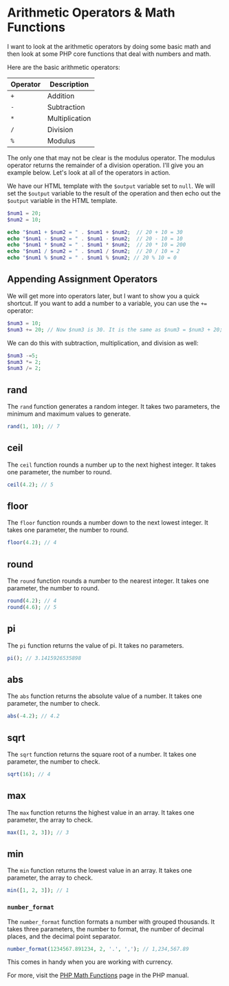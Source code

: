 # Arithmetic Operators & Math Functions

I want to look at the arithmetic operators by doing some basic math and then look at some PHP core functions that deal with numbers and math.

Here are the basic arithmetic operators:

| Operator | Description    |
| -------- | -------------- |
| `+`      | Addition       |
| `-`      | Subtraction    |
| `*`      | Multiplication |
| `/`      | Division       |
| `%`      | Modulus        |

The only one that may not be clear is the modulus operator. The modulus operator returns the remainder of a division operation. I'll give you an example below. Let's look at all of the operators in action.

We have our HTML template with the `$output` variable set to `null`. We will set the `$output` variable to the result of the operation and then echo out the `$output` variable in the HTML template.

```php
$num1 = 20;
$num2 = 10;

echo "$num1 + $num2 = " . $num1 + $num2;  // 20 + 10 = 30
echo "$num1 - $num2 = " . $num1 - $num2;  // 20 - 10 = 10
echo "$num1 * $num2 = " . $num1 * $num2;  // 20 * 10 = 200
echo "$num1 / $num2 = " . $num1 / $num2;  // 20 / 10 = 2
echo "$num1 % $num2 = " . $num1 % $num2; // 20 % 10 = 0
```

## Appending Assignment Operators

We will get more into operators later, but I want to show you a quick shortcut. If you want to add a number to a variable, you can use the `+=` operator:

```php
$num3 = 10;
$num3 += 20; // Now $num3 is 30. It is the same as $num3 = $num3 + 20;
```

We can do this with subtraction, multiplication, and division as well:

```php
$num3 -=5;
$num3 *= 2;
$num3 /= 2;

```

## rand

The `rand` function generates a random integer. It takes two parameters, the minimum and maximum values to generate.

```php
rand(1, 10); // 7
```

## ceil

The `ceil` function rounds a number up to the next highest integer. It takes one parameter, the number to round.

```php
ceil(4.2); // 5
```

## floor

The `floor` function rounds a number down to the next lowest integer. It takes one parameter, the number to round.

```php
floor(4.2); // 4
```

## round

The `round` function rounds a number to the nearest integer. It takes one parameter, the number to round.

```php
round(4.2); // 4
round(4.6); // 5
```

## pi

The `pi` function returns the value of pi. It takes no parameters.

```php
pi(); // 3.1415926535898
```

## abs

The `abs` function returns the absolute value of a number. It takes one parameter, the number to check.

```php
abs(-4.2); // 4.2
```

## sqrt

The `sqrt` function returns the square root of a number. It takes one parameter, the number to check.

```php
sqrt(16); // 4
```

## max

The `max` function returns the highest value in an array. It takes one parameter, the array to check.

```php
max([1, 2, 3]); // 3
```

## min

The `min` function returns the lowest value in an array. It takes one parameter, the array to check.

```php
min([1, 2, 3]); // 1
```

### `number_format`

The `number_format` function formats a number with grouped thousands. It takes three parameters, the number to format, the number of decimal places, and the decimal point separator.

```php
number_format(1234567.891234, 2, '.', ','); // 1,234,567.89
```

This comes in handy when you are working with currency.

For more, visit the [PHP Math Functions](https://www.php.net/manual/en/ref.math.php) page in the PHP manual.
